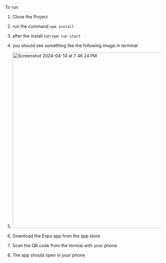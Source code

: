 To run

1. Clone the Project

2. run the command `npm install`

3. after the install run `npm run start`

4. you should see something like the following image in terminal
5.  <img width="567" alt="Screenshot 2024-04-14 at 7 46 24 PM" src="https://github.com/zohaib10/Pakchat/assets/18358792/4cabef10-b632-4124-9ec4-92885b5fc4de">
6. Download the Expo app from the app store
7. Scan the QR code from the termial with your phone
8. The app should open in your phone

